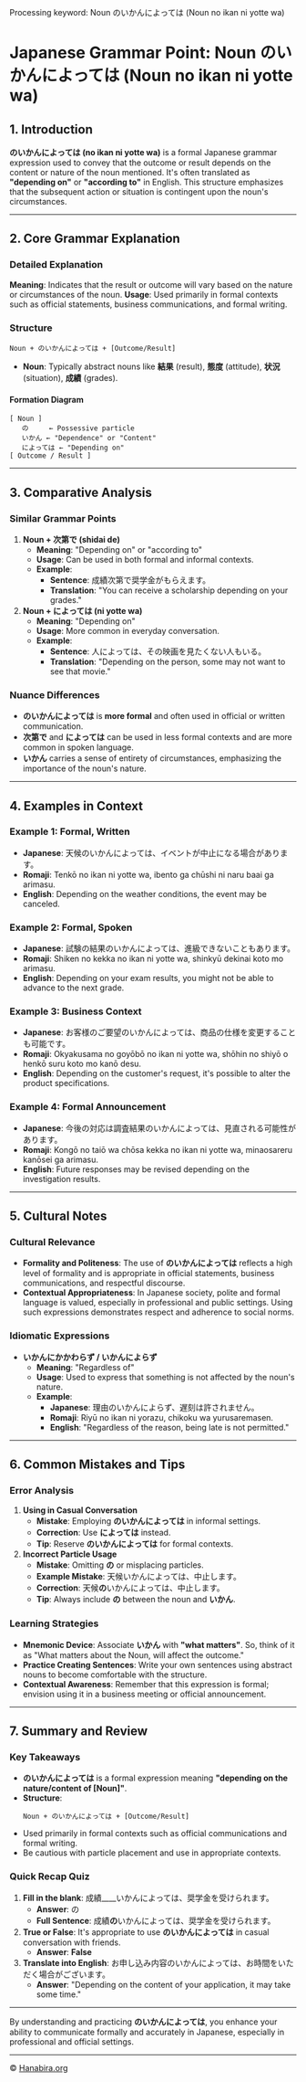 Processing keyword: Noun のいかんによっては (Noun no ikan ni yotte wa)
# Japanese Grammar Point: Noun のいかんによっては (Noun no ikan ni yotte wa)

## 1. Introduction
**のいかんによっては (no ikan ni yotte wa)** is a formal Japanese grammar expression used to convey that the outcome or result depends on the content or nature of the noun mentioned. It's often translated as **"depending on"** or **"according to"** in English. This structure emphasizes that the subsequent action or situation is contingent upon the noun's circumstances.

---
## 2. Core Grammar Explanation
### Detailed Explanation
**Meaning**: Indicates that the result or outcome will vary based on the nature or circumstances of the noun.
**Usage**: Used primarily in formal contexts such as official statements, business communications, and formal writing.
### Structure
```
Noun + のいかんによっては + [Outcome/Result]
```
- **Noun**: Typically abstract nouns like **結果** (result), **態度** (attitude), **状況** (situation), **成績** (grades).
#### Formation Diagram
```plaintext
[ Noun ] 
   の     ← Possessive particle
   いかん ← "Dependence" or "Content"
   によっては ← "Depending on"
[ Outcome / Result ]
```
---
## 3. Comparative Analysis
### Similar Grammar Points
1. **Noun + 次第で (shidai de)**
   - **Meaning**: "Depending on" or "according to"
   - **Usage**: Can be used in both formal and informal contexts.
   - **Example**:
     - **Sentence**: 成績次第で奨学金がもらえます。
     - **Translation**: "You can receive a scholarship depending on your grades."
2. **Noun + によっては (ni yotte wa)**
   - **Meaning**: "Depending on"
   - **Usage**: More common in everyday conversation.
   - **Example**:
     - **Sentence**: 人によっては、その映画を見たくない人もいる。
     - **Translation**: "Depending on the person, some may not want to see that movie."
### Nuance Differences
- **のいかんによっては** is **more formal** and often used in official or written communication.
- **次第で** and **によっては** can be used in less formal contexts and are more common in spoken language.
- **いかん** carries a sense of entirety of circumstances, emphasizing the importance of the noun's nature.
---
## 4. Examples in Context
### Example 1: Formal, Written
- **Japanese**: 天候のいかんによっては、イベントが中止になる場合があります。
- **Romaji**: Tenkō no ikan ni yotte wa, ibento ga chūshi ni naru baai ga arimasu.
- **English**: Depending on the weather conditions, the event may be canceled.
### Example 2: Formal, Spoken
- **Japanese**: 試験の結果のいかんによっては、進級できないこともあります。
- **Romaji**: Shiken no kekka no ikan ni yotte wa, shinkyū dekinai koto mo arimasu.
- **English**: Depending on your exam results, you might not be able to advance to the next grade.
### Example 3: Business Context
- **Japanese**: お客様のご要望のいかんによっては、商品の仕様を変更することも可能です。
- **Romaji**: Okyakusama no goyōbō no ikan ni yotte wa, shōhin no shiyō o henkō suru koto mo kanō desu.
- **English**: Depending on the customer's request, it's possible to alter the product specifications.
### Example 4: Formal Announcement
- **Japanese**: 今後の対応は調査結果のいかんによっては、見直される可能性があります。
- **Romaji**: Kongō no taiō wa chōsa kekka no ikan ni yotte wa, minaosareru kanōsei ga arimasu.
- **English**: Future responses may be revised depending on the investigation results.
---
## 5. Cultural Notes
### Cultural Relevance
- **Formality and Politeness**: The use of **のいかんによっては** reflects a high level of formality and is appropriate in official statements, business communications, and respectful discourse.
- **Contextual Appropriateness**: In Japanese society, polite and formal language is valued, especially in professional and public settings. Using such expressions demonstrates respect and adherence to social norms.
### Idiomatic Expressions
- **いかんにかかわらず / いかんによらず**
  - **Meaning**: "Regardless of"
  - **Usage**: Used to express that something is not affected by the noun's nature.
  - **Example**:
    - **Japanese**: 理由のいかんによらず、遅刻は許されません。
    - **Romaji**: Riyū no ikan ni yorazu, chikoku wa yurusaremasen.
    - **English**: "Regardless of the reason, being late is not permitted."
---
## 6. Common Mistakes and Tips
### Error Analysis
1. **Using in Casual Conversation**
   - **Mistake**: Employing **のいかんによっては** in informal settings.
   - **Correction**: Use **によっては** instead.
   - **Tip**: Reserve **のいかんによっては** for formal contexts.
2. **Incorrect Particle Usage**
   - **Mistake**: Omitting **の** or misplacing particles.
   - **Example Mistake**: 天候いかんによっては、中止します。
   - **Correction**: 天候**の**いかんによっては、中止します。
   - **Tip**: Always include **の** between the noun and **いかん**.
### Learning Strategies
- **Mnemonic Device**: Associate **いかん** with **"what matters"**. So, think of it as "What matters about the Noun, will affect the outcome."
- **Practice Creating Sentences**: Write your own sentences using abstract nouns to become comfortable with the structure.
- **Contextual Awareness**: Remember that this expression is formal; envision using it in a business meeting or official announcement.
---
## 7. Summary and Review
### Key Takeaways
- **のいかんによっては** is a formal expression meaning **"depending on the nature/content of [Noun]"**.
- **Structure**: 
  ```
  Noun + のいかんによっては + [Outcome/Result]
  ```
- Used primarily in formal contexts such as official communications and formal writing.
- Be cautious with particle placement and use in appropriate contexts.
### Quick Recap Quiz
1. **Fill in the blank**: 成績____いかんによっては、奨学金を受けられます。
   - **Answer**: の
   - **Full Sentence**: 成績**の**いかんによっては、奨学金を受けられます。
2. **True or False**: It's appropriate to use **のいかんによっては** in casual conversation with friends.
   - **Answer**: **False**
3. **Translate into English**: お申し込み内容のいかんによっては、お時間をいただく場合がございます。
   - **Answer**: "Depending on the content of your application, it may take some time."
---
By understanding and practicing **のいかんによっては**, you enhance your ability to communicate formally and accurately in Japanese, especially in professional and official settings.


---

© [Hanabira.org](https://hanabira.org)
